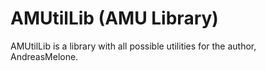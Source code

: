 # AMUtilLib (AMU Library)
AMUtilLib is a library with all possible utilities for the author, AndreasMelone.